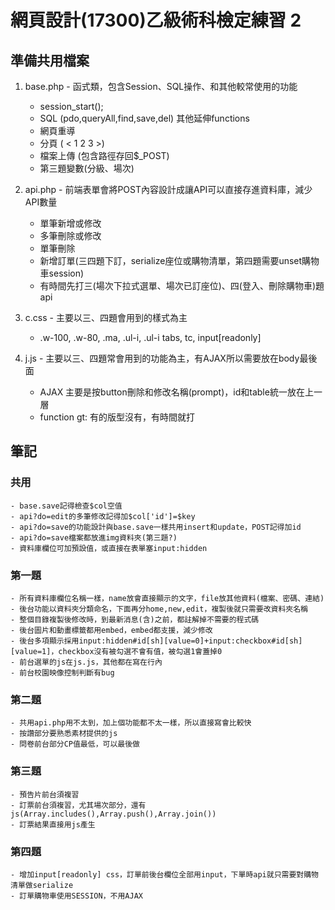 # 網頁設計(17300)乙級術科檢定練習 2

## 準備共用檔案
1. base.php - 函式類，包含Session、SQL操作、和其他較常使用的功能
    - session_start();
    - SQL (pdo,queryAll,find,save,del) 其他延伸functions
    - 網頁重導
    - 分頁 ( < 1 2 3 >)
    - 檔案上傳 (包含路徑存回$_POST)
    - 第三題變數(分級、場次)

2. api.php - 前端表單會將POST內容設計成讓API可以直接存進資料庫，減少API數量
    - 單筆新增或修改
    - 多筆刪除或修改
    - 單筆刪除
    - 新增訂單(三四題下訂，serialize座位或購物清單，第四題需要unset購物車session)
    - 有時間先打三(場次下拉式選單、場次已訂座位)、四(登入、刪除購物車)題api

3. c.css - 主要以三、四題會用到的樣式為主
    - .w-100, .w-80, .ma, .ul-i, .ul-i tabs, tc, input[readonly]

4. j.js - 主要以三、四題常會用到的功能為主，有AJAX所以需要放在body最後面
    - AJAX 主要是按button刪除和修改名稱(prompt)，id和table統一放在上一層
    - function gt: 有的版型沒有，有時間就打

## 筆記
### 共用
    - base.save記得檢查$col空值
    - api?do=edit的多筆修改記得加$col['id']=$key
    - api?do=save的功能設計與base.save一樣共用insert和update，POST記得加id
    - api?do=save檔案都放進img資料夾(第三題?)
    - 資料庫欄位可加預設值，或直接在表單塞input:hidden

### 第一題
    - 所有資料庫欄位名稱一樣，name放會直接顯示的文字，file放其他資料(檔案、密碼、連結)
    - 後台功能以資料夾分類命名，下面再分home,new,edit，複製後就只需要改資料夾名稱
    - 整個目錄複製後修改時，到最新消息(含)之前，都註解掉不需要的程式碼
    - 後台圖片和動畫標籤都用embed，embed都支援，減少修改
    - 後台多項顯示採用input:hidden#id[sh][value=0]+input:checkbox#id[sh][value=1]，checkbox沒有被勾選不會有值，被勾選1會蓋掉0
    - 前台選單的js在js.js，其他都在寫在行內
    - 前台校園映像控制判斷有bug

### 第二題
    - 共用api.php用不太到，加上個功能都不太一樣，所以直接寫會比較快
    - 按讚部分要熟悉素材提供的js
    - 問卷前台部分CP值最低，可以最後做

### 第三題
    - 預告片前台須複習
    - 訂票前台須複習，尤其場次部分，還有js(Array.includes(),Array.push(),Array.join())
    - 訂票結果直接用js產生

### 第四題
    - 增加input[readonly] css，訂單前後台欄位全部用input，下單時api就只需要對購物清單做serialize
    - 訂單購物車使用SESSION，不用AJAX